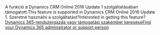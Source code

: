 <span data-ttu-id="dadde-101">A funkció a Dynamics CRM Online 2016 Update 1 szolgáltatásában támogatott.</span><span class="sxs-lookup"><span data-stu-id="dadde-101">This feature is supported in Dynamics CRM Online 2016 Update 1.</span></span> <span data-ttu-id="dadde-102">Szeretné használni a szolgáltatást?</span><span class="sxs-lookup"><span data-stu-id="dadde-102">Interested in getting this feature?</span></span> [<span data-ttu-id="dadde-103">Dynamics 365-rendszergazda vagy támogatási szakember keresése</span><span class="sxs-lookup"><span data-stu-id="dadde-103">Find your Dynamics 365 administrator or support person</span></span>](../basics/find-administrator-support.md)
